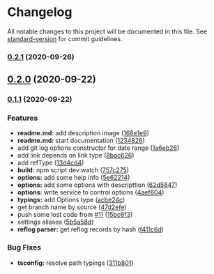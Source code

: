 # Changelog

All notable changes to this project will be documented in this file. See [standard-version](https://github.com/conventional-changelog/standard-version) for commit guidelines.

### [0.2.1](https://github.com/MoonW1nd/codestory/compare/v0.2.0...v0.2.1) (2020-09-26)

## [0.2.0](https://github.com/MoonW1nd/codestory/compare/v0.1.1...v0.2.0) (2020-09-22)

### [0.1.1](https://github.com/MoonW1nd/codestory/compare/v0.1.0...v0.1.1) (2020-09-22)


### Features

* **readme.md:** add description image ([168e1e9](https://github.com/MoonW1nd/codestory/commit/168e1e9473f765dd3a8734ba7dca964188425aca))
* **readme.md:** start documentation ([1234826](https://github.com/MoonW1nd/codestory/commit/1234826f0f7488276fbd747f9ba688d93a5721ad))
* add git log options constructor for date range ([1a6eb26](https://github.com/MoonW1nd/codestory/commit/1a6eb263992f4b9fcf0b62bf28e2daf93ff712ca))
* add link depends on link type ([8bac626](https://github.com/MoonW1nd/codestory/commit/8bac6268b80be8a6d78969406c9d33b36fd58c39))
* add refType ([13d4cd4](https://github.com/MoonW1nd/codestory/commit/13d4cd4a09316163f318f05014912ce204521fb5))
* **build:** npm script dev:watch ([757c275](https://github.com/MoonW1nd/codestory/commit/757c2755cb1f888a84ed5e0c47e386eebea4ac21))
* **options:** add some help info ([5e62214](https://github.com/MoonW1nd/codestory/commit/5e62214da9b686b9debefee1638dadb8125794eb))
* **options:** add some options with descripttion ([62d5847](https://github.com/MoonW1nd/codestory/commit/62d58475ac5d644ed3bfd63f02ca5527034653d1))
* **options:** write service to control options ([4aef604](https://github.com/MoonW1nd/codestory/commit/4aef6041376fd408452d8293be2cd7ff727bd7c0))
* **typings:** add Options type ([acbe24c](https://github.com/MoonW1nd/codestory/commit/acbe24c115bdcccf1275b0832f87e2e1f4a07996))
* get branch name by source ([47d2efe](https://github.com/MoonW1nd/codestory/commit/47d2efed1d4bcb6a3f8acb1fa6546072e3dbeeca))
* push some lost code from [#11](https://github.com/MoonW1nd/codestory/issues/11) ([15bc6f3](https://github.com/MoonW1nd/codestory/commit/15bc6f380d921f07db83b991b5cbf36e50681626))
* settings aliases ([5b5a58d](https://github.com/MoonW1nd/codestory/commit/5b5a58d98275eb65262b0108b9f2d38f902f9795))
* **reflog parser:** get reflog records by hash ([f411c6d](https://github.com/MoonW1nd/codestory/commit/f411c6decdf42d56a640f96280f264d2631fe271))


### Bug Fixes

* **tsconfig:** resolve path typings ([311b801](https://github.com/MoonW1nd/codestory/commit/311b80157d9aace2af4f583795eebb4ef3fd2ed8))
